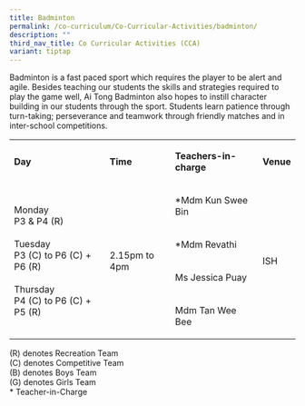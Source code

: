 ```yaml
---
title: Badminton
permalink: /co-curriculum/Co-Curricular-Activities/badminton/
description: ""
third_nav_title: Co Curricular Activities (CCA)
variant: tiptap
---
```

<p>Badminton is a fast paced sport which requires the player to be alert and agile. Besides teaching our students the skills and strategies required to play the game well, Ai Tong Badminton also hopes to instill&nbsp;character building in our students through the sport. Students learn patience through turn-taking; perseverance and teamwork through friendly matches and in inter-school competitions.</p><table><tbody><tr><td rowspan="1" colspan="1"><p><strong>Day</strong></p></td><td rowspan="1" colspan="1"><p><strong>Time</strong></p></td><td rowspan="1" colspan="1"><p><strong>Teachers-in-charge</strong></p></td><td rowspan="1" colspan="1"><p><strong>Venue</strong></p></td></tr><tr><td rowspan="4" colspan="1"><p>Monday<br>P3 &amp; P4 (R)<br><br>Tuesday<br>P3 (C) to P6 (C) + P6 (R)<br><br>Thursday<br>P4 (C) to P6 (C) + P5 (R) <br></p></td><td rowspan="4" colspan="1"><p>2.15pm to 4pm</p></td><td rowspan="1" colspan="1"><p>*Mdm Kun Swee Bin</p></td><td rowspan="4" colspan="1"><p>ISH</p></td></tr><tr><td rowspan="1" colspan="1"><p>*Mdm Revathi</p></td></tr><tr><td rowspan="1" colspan="1"><p>Ms Jessica Puay</p></td></tr><tr><td rowspan="1" colspan="1"><p>Mdm Tan Wee Bee</p></td></tr></tbody></table><p>(R) denotes Recreation Team<br>(C) denotes Competitive Team<br>(B) denotes Boys Team<br>(G) denotes Girls Team<br>* Teacher-in-Charge</p>